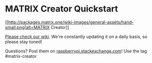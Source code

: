 # MATRIX Creator Quickstart

[[http://packages.matrix.one/wiki-images/general-assets/hand-small.png|alt=MATRIX Creator]]

[Please check our wiki](https://github.com/matrix-io/matrix-creator-quickstart/wiki).
We're constantly updating it on a daily basis, so please stay tuned!

Questions? Post them on [raspberrypi.stackexchange.com](http://raspberrypi.stackexchange.com)! Use the tag #matrix-creator
